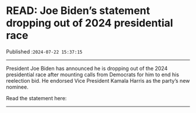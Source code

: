 # READ: Joe Biden’s statement dropping out of 2024 presidential race

Published :`2024-07-22 15:37:15`

---

President Joe Biden has announced he is dropping out of the 2024 presidential race after mounting calls from Democrats for him to end his reelection bid. He endorsed Vice President Kamala Harris as the party’s new nominee.

Read the statement here:

---

